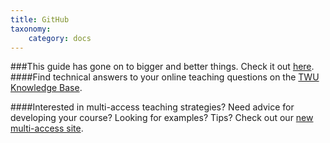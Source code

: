 ```yaml
---
title: GitHub
taxonomy:
    category: docs
---
```

###This guide has gone on to bigger and better things. Check it out [here](https://trinitywestern.teamdynamix.com/TDClient/1904/Portal/KB/ArticleDet?ID=146722).
####Find technical answers to your online teaching questions on the [TWU Knowledge Base](https://trinitywestern.teamdynamix.com/TDClient/1904/Portal/KB/?CategoryID=4747).

####Interested in multi-access teaching strategies? Need advice for developing your course? Looking for examples? Tips? Check out our [new multi-access site](https://multi-access.twu.ca).
<!--
# Using GitHub

GitHub is a web platform which allows users to track changes in collaboratively created documents.
-->
